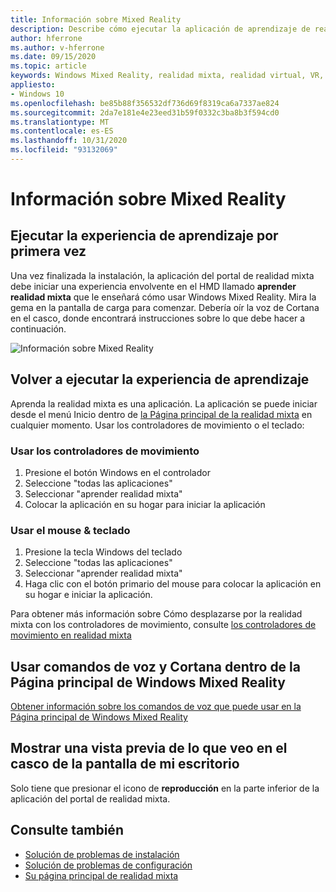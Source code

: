 ```yaml
---
title: Información sobre Mixed Reality
description: Describe cómo ejecutar la aplicación de aprendizaje de realidad mixta, que le enseña cómo usar y navegar por Windows Mixed Reality.
author: hferrone
ms.author: v-hferrone
ms.date: 09/15/2020
ms.topic: article
keywords: Windows Mixed Reality, realidad mixta, realidad virtual, VR, MR, tutorial, introducción
appliesto:
- Windows 10
ms.openlocfilehash: be85b88f356532df736d69f8319ca6a7337ae824
ms.sourcegitcommit: 2da7e181e4e23eed31b59f0332c3ba8b3f594cd0
ms.translationtype: MT
ms.contentlocale: es-ES
ms.lasthandoff: 10/31/2020
ms.locfileid: "93132069"
---
```

# <a name="learn-mixed-reality"></a>Información sobre Mixed Reality

## <a name="running-the-learning-experience-for-the-first-time"></a>Ejecutar la experiencia de aprendizaje por primera vez

Una vez finalizada la instalación, la aplicación del portal de realidad mixta debe iniciar una experiencia envolvente en el HMD llamado **aprender realidad mixta** que le enseñará cómo usar Windows Mixed Reality. Mira la gema en la pantalla de carga para comenzar. Debería oír la voz de Cortana en el casco, donde encontrará instrucciones sobre lo que debe hacer a continuación.

![Información sobre Mixed Reality](images/file-learnmixedrealitystart.png)

## <a name="re-run-the-learning-experience"></a>Volver a ejecutar la experiencia de aprendizaje

Aprenda la realidad mixta es una aplicación. La aplicación se puede iniciar desde el menú Inicio dentro de [la Página principal de la realidad mixta](your-mixed-reality-home.md) en cualquier momento. Usar los controladores de movimiento o el teclado:

### <a name="use-your-motion-controllers"></a>Usar los controladores de movimiento

1. Presione el botón Windows en el controlador
2. Seleccione "todas las aplicaciones"
3. Seleccionar "aprender realidad mixta"
4. Colocar la aplicación en su hogar para iniciar la aplicación

### <a name="use-your-mouse--keyboard"></a>Usar el mouse & teclado

1. Presione la tecla Windows del teclado
2. Seleccione "todas las aplicaciones"
3. Seleccionar "aprender realidad mixta"
4. Haga clic con el botón primario del mouse para colocar la aplicación en su hogar e iniciar la aplicación.

Para obtener más información sobre Cómo desplazarse por la realidad mixta con los controladores de movimiento, consulte [los controladores de movimiento en realidad mixta](controllers-in-wmr.md)

## <a name="use-voice-commands-and-cortana-inside-of-the-windows-mixed-reality-home"></a>Usar comandos de voz y Cortana dentro de la Página principal de Windows Mixed Reality

[Obtener información sobre los comandos de voz que puede usar en la Página principal de Windows Mixed Reality](https://support.microsoft.com/help/4041322/windows-10-speech-in-windows-mixed-reality)

## <a name="show-a-preview-of-what-im-seeing-in-my-headset-on-my-desktops-screen"></a>Mostrar una vista previa de lo que veo en el casco de la pantalla de mi escritorio

Solo tiene que presionar el icono de **reproducción** en la parte inferior de la aplicación del portal de realidad mixta.

## <a name="see-also"></a>Consulte también

* [Solución de problemas de instalación](installation_errors.md)
* [Solución de problemas de configuración](wmr-setup-faq.md)
* [Su página principal de realidad mixta](your-mixed-reality-home.md)
